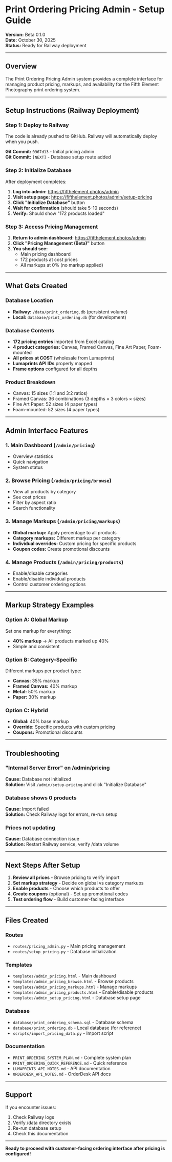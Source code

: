 # Print Ordering Pricing Admin - Setup Guide

**Version:** Beta 0.1.0  
**Date:** October 30, 2025  
**Status:** Ready for Railway deployment

---

## Overview

The Print Ordering Pricing Admin system provides a complete interface for managing product pricing, markups, and availability for the Fifth Element Photography print ordering system.

---

## Setup Instructions (Railway Deployment)

### Step 1: Deploy to Railway

The code is already pushed to GitHub. Railway will automatically deploy when you push.

**Git Commit:** `0967d13` - Initial pricing admin  
**Git Commit:** `[NEXT]` - Database setup route added

### Step 2: Initialize Database

After deployment completes:

1. **Log into admin:** https://fifthelement.photos/admin
2. **Visit setup page:** https://fifthelement.photos/admin/setup-pricing
3. **Click "Initialize Database"** button
4. **Wait for confirmation** (should take 5-10 seconds)
5. **Verify:** Should show "172 products loaded"

### Step 3: Access Pricing Management

1. **Return to admin dashboard:** https://fifthelement.photos/admin
2. **Click "Pricing Management (Beta)"** button
3. **You should see:**
   - Main pricing dashboard
   - 172 products at cost prices
   - All markups at 0% (no markup applied)

---

## What Gets Created

### Database Location
- **Railway:** `/data/print_ordering.db` (persistent volume)
- **Local:** `database/print_ordering.db` (for development)

### Database Contents
- **172 pricing entries** imported from Excel catalog
- **4 product categories:** Canvas, Framed Canvas, Fine Art Paper, Foam-mounted
- **All prices at COST** (wholesale from Lumaprints)
- **Lumaprints API IDs** properly mapped
- **Frame options** configured for all depths

### Product Breakdown
- Canvas: 15 sizes (1:1 and 3:2 ratios)
- Framed Canvas: 36 combinations (3 depths × 3 colors × sizes)
- Fine Art Paper: 52 sizes (4 paper types)
- Foam-mounted: 52 sizes (4 paper types)

---

## Admin Interface Features

### 1. Main Dashboard (`/admin/pricing`)
- Overview statistics
- Quick navigation
- System status

### 2. Browse Pricing (`/admin/pricing/browse`)
- View all products by category
- See cost prices
- Filter by aspect ratio
- Search functionality

### 3. Manage Markups (`/admin/pricing/markups`)
- **Global markup:** Apply percentage to all products
- **Category markups:** Different markup per category
- **Individual overrides:** Custom pricing for specific products
- **Coupon codes:** Create promotional discounts

### 4. Manage Products (`/admin/pricing/products`)
- Enable/disable categories
- Enable/disable individual products
- Control customer ordering options

---

## Markup Strategy Examples

### Option A: Global Markup
Set one markup for everything:
- **40% markup** → All products marked up 40%
- Simple and consistent

### Option B: Category-Specific
Different markups per product type:
- **Canvas:** 35% markup
- **Framed Canvas:** 40% markup
- **Metal:** 50% markup
- **Paper:** 30% markup

### Option C: Hybrid
- **Global:** 40% base markup
- **Override:** Specific products with custom pricing
- **Coupons:** Promotional discounts

---

## Troubleshooting

### "Internal Server Error" on /admin/pricing

**Cause:** Database not initialized  
**Solution:** Visit `/admin/setup-pricing` and click "Initialize Database"

### Database shows 0 products

**Cause:** Import failed  
**Solution:** Check Railway logs for errors, re-run setup

### Prices not updating

**Cause:** Database connection issue  
**Solution:** Restart Railway service, verify /data volume

---

## Next Steps After Setup

1. **Review all prices** - Browse pricing to verify import
2. **Set markup strategy** - Decide on global vs category markups
3. **Enable products** - Choose which products to offer
4. **Create coupons** (optional) - Set up promotional codes
5. **Test ordering flow** - Build customer-facing interface

---

## Files Created

### Routes
- `routes/pricing_admin.py` - Main pricing management
- `routes/setup_pricing.py` - Database initialization

### Templates
- `templates/admin_pricing.html` - Main dashboard
- `templates/admin_pricing_browse.html` - Browse products
- `templates/admin_pricing_markups.html` - Manage markups
- `templates/admin_pricing_products.html` - Enable/disable products
- `templates/admin_setup_pricing.html` - Database setup page

### Database
- `database/print_ordering_schema.sql` - Database schema
- `database/print_ordering.db` - Local database (for reference)
- `scripts/import_pricing_data.py` - Import script

### Documentation
- `PRINT_ORDERING_SYSTEM_PLAN.md` - Complete system plan
- `PRINT_ORDERING_QUICK_REFERENCE.md` - Quick reference
- `LUMAPRINTS_API_NOTES.md` - API documentation
- `ORDERDESK_API_NOTES.md` - OrderDesk API docs

---

## Support

If you encounter issues:
1. Check Railway logs
2. Verify /data directory exists
3. Re-run database setup
4. Check this documentation

---

**Ready to proceed with customer-facing ordering interface after pricing is configured!**


